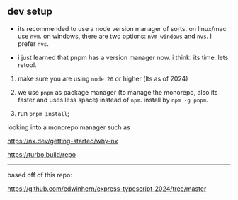 ## dev setup

- its recommended to use a node version manager of sorts. on linux/mac use `nvm`. on windows, there are two options: `nvm-windows` and `nvs`. I prefer `nvs`.

- i just learned that pnpm has a version manager now. i think. its time. lets retool.


1. make sure you are using `node 20` or higher (lts as of 2024)

2. we use `pnpm` as package manager (to manage the monorepo, also its faster and uses less space) instead of `npm`. install by `npm -g pnpm`.

3. run `pnpm install`;



looking into a monorepo manager such as 

https://nx.dev/getting-started/why-nx

https://turbo.build/repo


---

based off of this repo:

https://github.com/edwinhern/express-typescript-2024/tree/master
